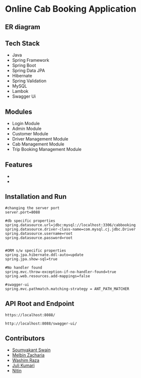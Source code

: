 # Online Cab Booking Application



## ER diagram



## Tech Stack
- Java
- Spring Framework
- Spring Boot
- Spring Data JPA
- Hibernate
- Spring Validation
- MySQL
- Lambok
- Swagger Ui

## Modules
- Login Module
- Admin Module
- Customer Module
- Driver Management Module
- Cab Management Module
- Trip Booking Management Module

## Features

-
-


## Installation and Run

```
#changing the server port
server.port=8088

#db specific properties
spring.datasource.url=jdbc:mysql://localhost:3306/cabbooking
spring.datasource.driver-class-name=com.mysql.cj.jdbc.Driver
spring.datasource.username=root
spring.datasource.password=root


#ORM s/w specific properties
spring.jpa.hibernate.ddl-auto=update
spring.jpa.show-sql=true

#No handler found
spring.mvc.throw-exception-if-no-handler-found=true
spring.web.resources.add-mappings=false

#swagger-ui
spring.mvc.pathmatch.matching-strategy = ANT_PATH_MATCHER

```

## API Root and Endpoint

```
https://localhost:8088/
```

```
http://localhost:8088/swagger-ui/
```

## Contributors

- [Soumyakant Swain](https://github.com/Soumya048)
- [Melbin Zacharia](https://github.com/melbinzaharia)
- [Washim Raza](https://github.com/washimraza1234)
- [Juli Kumari](https://github.com/Julikumari048)
- [Nitin](https://github.com/nitinaggarwal2512)




